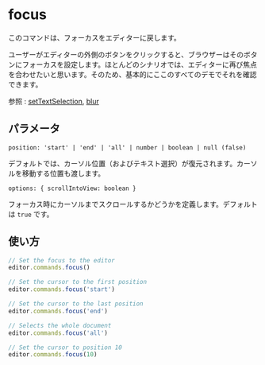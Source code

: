 # focus

<!-- This command sets the focus back to the editor. -->

<!-- When a user clicks on a button outside the editor, the browser sets the focus to that button. In most scenarios you want to focus the editor then again. That’s why you’ll see that in basically every demo here. -->

このコマンドは、フォーカスをエディターに戻します。

ユーザーがエディターの外側のボタンをクリックすると、ブラウザーはそのボタンにフォーカスを設定します。ほとんどのシナリオでは、エディターに再び焦点を合わせたいと思います。そのため、基本的にここのすべてのデモでそれを確認できます。

参照 : [setTextSelection](/api/commands/set-text-selection), [blur](/api/commands/blur)

## パラメータ

`position: 'start' | 'end' | 'all' | number | boolean | null (false)`

<!-- By default, it’s restoring the cursor position (and text selection). Pass a position to move the cursor too. -->

デフォルトでは、カーソル位置（およびテキスト選択）が復元されます。カーソルを移動する位置も渡します。

`options: { scrollIntoView: boolean }`

<!-- Defines whether to scroll to the cursor when focusing. Defaults to `true`. -->

フォーカス時にカーソルまでスクロールするかどうかを定義します。デフォルトは `true` です。

## 使い方

```js
// Set the focus to the editor
editor.commands.focus()

// Set the cursor to the first position
editor.commands.focus('start')

// Set the cursor to the last position
editor.commands.focus('end')

// Selects the whole document
editor.commands.focus('all')

// Set the cursor to position 10
editor.commands.focus(10)
```
